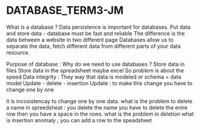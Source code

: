 # DATABASE_TERM3-JM
What is a database ? Data persistence is important for databases. 
Put data and store data - database must be fast and reliable 
The difference is the data between a website in two different page 
Databases allow us to separate the data, fetch different data from different parts of your data resource.

Purpose of database : 
Why do we need to use databases ? 
Store data in files 
Store data in the spreadsheet maybe excel 
So problem is about the speed 
Data integrity : 
They way  that data is modeled or schema = data model 
Update - delete - insertion 
Update : to make this change you have to change one by one 
 
it is incosistencay to change one by one data. 
what is the problem to delete a name in spreedsheat : you delete the name you have to delete the enire row then you have a space in the rows. 
what is the problem in deletion 
what is insertion anomaly ; you can add a row to the speadsheet 
 
